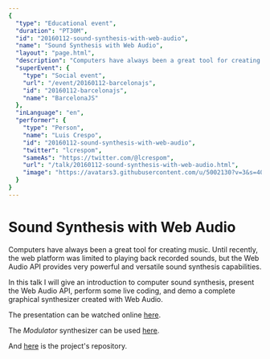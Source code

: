 ```yaml
---
{
  "type": "Educational event",
  "duration": "PT30M",
  "id": "20160112-sound-synthesis-with-web-audio",
  "name": "Sound Synthesis with Web Audio",
  "layout": "page.html",
  "description": "Computers have always been a great tool for creating music. Until recently, the web platform was limited to playing back recorded sounds, but the Web Audio API provides very powerful and versatile sound synthesis capabilities.\n\nIn this talk I will give an introduction to computer sound synthesis, present the Web Audio API, perform some live coding, and demo a complete graphical synthesizer created with Web Audio.",
  "superEvent": {
    "type": "Social event",
    "url": "/event/20160112-barcelonajs",
    "id": "20160112-barcelonajs",
    "name": "BarcelonaJS"
  },
  "inLanguage": "en",
  "performer": {
    "type": "Person",
    "name": "Luis Crespo",
    "id": "20160112-sound-synthesis-with-web-audio",
    "twitter": "lcrespom",
    "sameAs": "https://twitter.com/@lcrespom",
    "url": "/talk/20160112-sound-synthesis-with-web-audio.html",
    "image": "https://avatars3.githubusercontent.com/u/5002130?v=3&s=400"
  }
}
---
```

# Sound Synthesis with Web Audio

Computers have always been a great tool for creating music. Until recently, the web platform was limited to playing back recorded sounds, but the Web Audio API provides very powerful and versatile sound synthesis capabilities.

In this talk I will give an introduction to computer sound synthesis, present the Web Audio API, perform some live coding, and demo a complete graphical synthesizer created with Web Audio.

The presentation can be watched online [here](https://lcrespom.github.io/synth/prz/).

The *Modulator* synthesizer can be used [here](https://lcrespom.github.io/synth/).

And [here](https://github.com/lcrespom/Modulator) is the project's repository.
